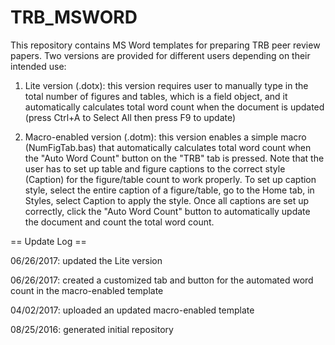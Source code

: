 # TRB_MSWORD
This repository contains MS Word templates for preparing TRB peer review papers.  Two versions are provided for different users depending on their intended use:

1. Lite version (.dotx): this version requires user to manually type in the total number of figures and tables, which is a field object, and it automatically calculates total word count when the document is updated (press Ctrl+A to Select All then press F9 to update)

2. Macro-enabled version (.dotm): this version enables a simple macro (NumFigTab.bas) that automatically calculates total word count when the "Auto Word Count" button on the "TRB" tab is pressed.  Note that the user has to set up table and figure captions to the correct style (Caption) for the figure/table count to work properly.  To set up caption style, select the entire caption of a figure/table, go to the Home tab, in Styles, select Caption to apply the style.  Once all captions are set up correctly, click the "Auto Word Count" button to automatically update the document and count the total word count.



== Update Log ==

06/26/2017: updated the Lite version

06/26/2017: created a customized tab and button for the automated word count in the macro-enabled template

04/02/2017: uploaded an updated macro-enabled template

08/25/2016: generated initial repository

